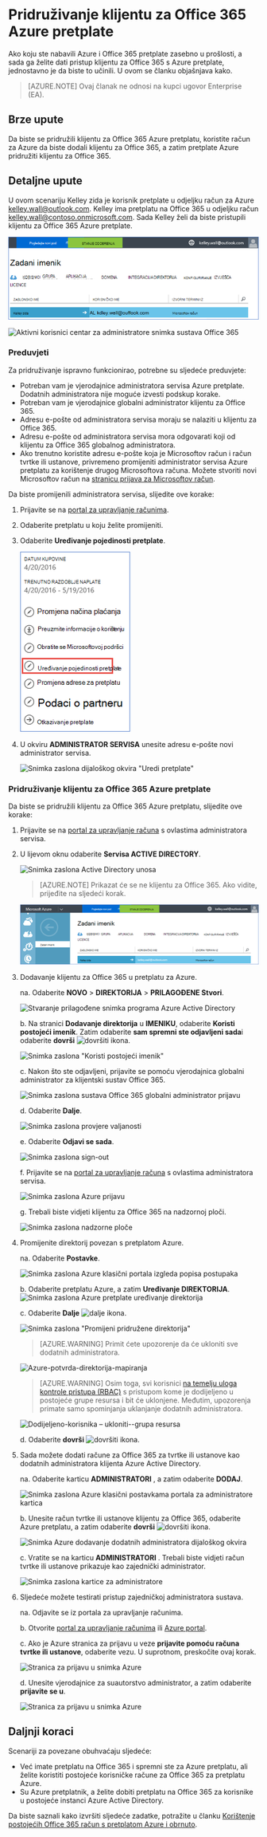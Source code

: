 <properties
    pageTitle="Korištenje klijentu za Office 365 s pretplatom na Azure | Microsoft Azure"
    description="Saznajte kako dodati direktorija za Office 365 (klijentsko) Azure pretplatu da bi pridruživanja."
    services=""
    documentationCenter=""
    authors="JiangChen79"
    manager="mbaldwin"
    editor=""
    tags="billing,top-support-issue"/>

<tags
    ms.service="billing"
    ms.workload="na"
    ms.tgt_pltfrm="ibiza"
    ms.devlang="na"
    ms.topic="article"
    ms.date="09/16/2016"
    ms.author="cjiang"/>

# <a name="associate-an-office-365-tenant-with-an-azure-subscription"></a>Pridruživanje klijentu za Office 365 Azure pretplate
Ako koju ste nabavili Azure i Office 365 pretplate zasebno u prošlosti, a sada ga želite dati pristup klijentu za Office 365 s Azure pretplate, jednostavno je da biste to učinili. U ovom se članku objašnjava kako.

> [AZURE.NOTE] Ovaj članak ne odnosi na kupci ugovor Enterprise (EA).

## <a name="quick-guidance"></a>Brze upute
Da biste se pridružili klijentu za Office 365 Azure pretplatu, koristite račun za Azure da biste dodali klijentu za Office 365, a zatim pretplate Azure pridružiti klijentu za Office 365.

## <a name="detailed-steps"></a>Detaljne upute
U ovom scenariju Kelley zida je korisnik pretplate u odjeljku račun za Azure kelley.wall@outlook.com. Kelley ima pretplatu na Office 365 u odjeljku račun kelley.wall@contoso.onmicrosoft.com. Sada Kelley želi da biste pristupili klijentu za Office 365 Azure pretplate.

![Snimka zaslona s Azure Active Directory stanja](./media/billing-add-office-365-tenant-to-azure-subscription/s31_msa-aad-status.png)

![Aktivni korisnici centar za administratore snimka sustava Office 365](./media/billing-add-office-365-tenant-to-azure-subscription/s32_office-365-user.png)

### <a name="prerequisites"></a>Preduvjeti
Za pridruživanje ispravno funkcionirao, potrebne su sljedeće preduvjete:

- Potreban vam je vjerodajnice administratora servisa Azure pretplate. Dodatnih administratora nije moguće izvesti podskup korake.
- Potreban vam je vjerodajnice globalni administrator klijentu za Office 365.
- Adresu e-pošte od administratora servisa moraju se nalaziti u klijentu za Office 365.
- Adresu e-pošte od administratora servisa mora odgovarati koji od klijentu za Office 365 globalnog administratora.
- Ako trenutno koristite adresu e-pošte koja je Microsoftov račun i račun tvrtke ili ustanove, privremeno promijeniti administrator servisa Azure pretplatu za korištenje drugog Microsoftova računa. Možete stvoriti novi Microsoftov račun na [stranicu prijava za Microsoftov račun](https://signup.live.com/).


Da biste promijenili administratora servisa, slijedite ove korake:

1. Prijavite se na [portal za upravljanje računima](https://account.windowsazure.com/subscriptions).
2. Odaberite pretplatu u koju želite promijeniti.
3. Odaberite **Uređivanje pojedinosti pretplate**.

    ![Snimka zaslona Azure informacija o pretplati, s "Uređivanje pojedinosti pretplate" istaknuta](./media/billing-add-office-365-tenant-to-azure-subscription/s33_azure-edit-subscription-details.png)

4. U okviru **ADMINISTRATOR SERVISA** unesite adresu e-pošte novi administrator servisa.

    ![Snimka zaslona dijaloškog okvira "Uredi pretplate"](./media/billing-add-office-365-tenant-to-azure-subscription/s34_change-subscription-service-admin.png)

### <a name="associate-the-office-365-tenant-with-the-azure-subscription"></a>Pridruživanje klijentu za Office 365 Azure pretplate
Da biste se pridružili klijentu za Office 365 Azure pretplatu, slijedite ove korake:

1.  Prijavite se na [portal za upravljanje računa](https://account.windowsazure.com/subscriptions) s ovlastima administratora servisa.
2.  U lijevom oknu odaberite **Servisa ACTIVE DIRECTORY**.

    ![Snimka zaslona Active Directory unosa](./media/billing-add-office-365-tenant-to-azure-subscription/s35-classic-portal-active-directory-entry.png)

    > [AZURE.NOTE] Prikazat će se ne klijentu za Office 365. Ako vidite, prijeđite na sljedeći korak.

    ![Snimka zaslona sa zadanom imeniku Azure Active Directory](./media/billing-add-office-365-tenant-to-azure-subscription/s36-aad-tenant-default.png)

3. Dodavanje klijentu za Office 365 u pretplatu za Azure.

    na. Odaberite **NOVO** > **DIREKTORIJA** > **PRILAGOĐENE Stvori**.

    ![Stvaranje prilagođene snimka programa Azure Active Directory](./media/billing-add-office-365-tenant-to-azure-subscription/s37-aad-custom-create.png)

    b. Na stranici **Dodavanje direktorija** u **IMENIKU**, odaberite **Koristi postojeći imenik**. Zatim odaberite **sam spremni ste odjavljeni sada**i odaberite **dovrši** ![dovršiti ikona](./media/billing-add-office-365-tenant-to-azure-subscription/s38_complete-icon.png).

    ![Snimka zaslona "Koristi postojeći imenik"](./media/billing-add-office-365-tenant-to-azure-subscription/s39_add-directory-use-existing.png)

    c. Nakon što ste odjavljeni, prijavite se pomoću vjerodajnica globalni administrator za klijentski sustav Office 365.

    ![Snimka zaslona sustava Office 365 globalni administrator prijavu](./media/billing-add-office-365-tenant-to-azure-subscription/s310_sign-in-global-admin-office-365.png)

    d. Odaberite **Dalje**.

    ![Snimka zaslona provjere valjanosti](./media/billing-add-office-365-tenant-to-azure-subscription/s311_use-contoso-directory-azure-verify.png)

    e. Odaberite **Odjavi se sada**.

    ![Snimka zaslona sign-out](./media/billing-add-office-365-tenant-to-azure-subscription/s312_use-contoso-directory-azure-confirm-and-sign-out.png)

    f. Prijavite se na [portal za upravljanje računa](https://account.windowsazure.com/subscriptions) s ovlastima administratora servisa.

    ![Snimka zaslona Azure prijavu](./media/billing-add-office-365-tenant-to-azure-subscription/s313_azure-sign-in-service-admin.png)

    g. Trebali biste vidjeti klijentu za Office 365 na nadzornoj ploči.

    ![Snimka zaslona nadzorne ploče](./media/billing-add-office-365-tenant-to-azure-subscription/s314_office-365-tenant-appear-in-azure.png)

4. Promijenite direktorij povezan s pretplatom Azure.

    na. Odaberite **Postavke**.

    ![Snimka zaslona Azure klasični portala izgleda popisa postupaka](./media/billing-add-office-365-tenant-to-azure-subscription/s315_azure-classic-portal-settings-icon.png)

    b. Odaberite pretplatu Azure, a zatim **Uređivanje DIREKTORIJA**.
    ![Snimka zaslona Azure pretplate uređivanje direktorija](./media/billing-add-office-365-tenant-to-azure-subscription/s316_azure-subscription-edit-directory.png)

    c. Odaberite **Dalje** ![dalje ikona](./media/billing-add-office-365-tenant-to-azure-subscription/s317_next-icon.png).

    ![Snimka zaslona "Promijeni pridružene direktorija"](./media/billing-add-office-365-tenant-to-azure-subscription/s318_azure-change-associated-directory.png)

    > [AZURE.WARNING] Primit ćete upozorenje da će ukloniti sve dodatnih administratora.

    ![Azure-potvrda-direktorija-mapiranja](./media/billing-add-office-365-tenant-to-azure-subscription/s322_azure-confirm-directory-mapping.png)

    >[AZURE.WARNING] Osim toga, svi korisnici [na temelju uloga kontrole pristupa (RBAC)](./active-directory/role-based-access-control-configure.md) s pristupom kome je dodijeljeno u postojeće grupe resursa i bit će uklonjene. Međutim, upozorenja primate samo spominjanja uklanjanje dodatnih administratora.

    ![Dodijeljeno-korisnika – ukloniti--grupa resursa](./media/billing-add-office-365-tenant-to-azure-subscription/s325_assigned-users-removed-resource-groups.png)

    d. Odaberite **dovrši** ![dovršiti ikona](./media/billing-add-office-365-tenant-to-azure-subscription/s38_complete-icon.png).

5. Sada možete dodati račune za Office 365 za tvrtke ili ustanove kao dodatnih administratora klijenta Azure Active Directory.

    na. Odaberite karticu **ADMINISTRATORI** , a zatim odaberite **DODAJ**.

    ![Snimka zaslona Azure klasični postavkama portala za administratore kartica](./media/billing-add-office-365-tenant-to-azure-subscription/s319_azure-classic-portal-settings-administrators.png)

    b. Unesite račun tvrtke ili ustanove klijentu za Office 365, odaberite Azure pretplatu, a zatim odaberite **dovrši** ![dovršiti ikona](./media/billing-add-office-365-tenant-to-azure-subscription/s38_complete-icon.png).

    ![Snimka Azure dodavanje dodatnih administratora dijaloškog okvira](./media/billing-add-office-365-tenant-to-azure-subscription/s320_azure-add-co-administrator.png)

    c. Vratite se na karticu **ADMINISTRATORI** . Trebali biste vidjeti račun tvrtke ili ustanove prikazuje kao zajednički administrator.

    ![Snimka zaslona kartice za administratore](./media/billing-add-office-365-tenant-to-azure-subscription/s321_azure-co-administrator-added.png)

6. Sljedeće možete testirati pristup zajedničkoj administratora sustava.

    na. Odjavite se iz portala za upravljanje računima.

    b. Otvorite [portal za upravljanje računima](https://account.windowsazure.com/subscriptions) ili [Azure portal](https://portal.azure.com/).

    c. Ako je Azure stranica za prijavu u veze **prijavite pomoću računa tvrtke ili ustanove**, odaberite vezu. U suprotnom, preskočite ovaj korak.

    ![Stranica za prijavu u snimka Azure](./media/billing-add-office-365-tenant-to-azure-subscription/3-sign-in-to-azure.png)

    d. Unesite vjerodajnice za suautorstvo administrator, a zatim odaberite **prijavite se u**.

    ![Stranica za prijavu u snimka Azure](./media/billing-add-office-365-tenant-to-azure-subscription/s324_azure-sign-in-with-co-admin.png)

## <a name="next-steps"></a>Daljnji koraci
Scenariji za povezane obuhvaćaju sljedeće:

- Već imate pretplatu na Office 365 i spremni ste za Azure pretplatu, ali želite koristiti postojeće korisničke račune za Office 365 za pretplatu Azure.
- Su Azure pretplatnik, a želite dobiti pretplatu na Office 365 za korisnike u postojeće instanci Azure Active Directory.

Da biste saznali kako izvršiti sljedeće zadatke, potražite u članku [Korištenje postojećih Office 365 račun s pretplatom Azure i obrnuto](billing-use-existing-office-365-account-azure-subscription.md).
